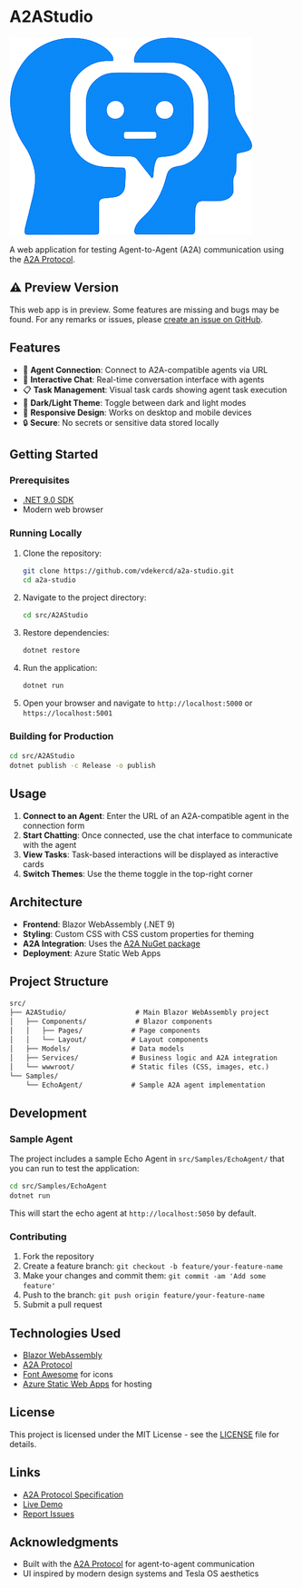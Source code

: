 # A2AStudio

![A2AStudio Logo](src/A2AStudio/wwwroot/logo.png)

A web application for testing Agent-to-Agent (A2A) communication using the [A2A Protocol](https://a2a-protocol.org/latest/specification/).

## ⚠️ Preview Version

This web app is in preview. Some features are missing and bugs may be found. For any remarks or issues, please [create an issue on GitHub](https://github.com/vdekercd/a2a-studio/issues).

## Features

- 🤖 **Agent Connection**: Connect to A2A-compatible agents via URL
- 💬 **Interactive Chat**: Real-time conversation interface with agents
- 📋 **Task Management**: Visual task cards showing agent task execution
- 🎨 **Dark/Light Theme**: Toggle between dark and light modes
- 📱 **Responsive Design**: Works on desktop and mobile devices
- 🔒 **Secure**: No secrets or sensitive data stored locally

## Getting Started

### Prerequisites

- [.NET 9.0 SDK](https://dotnet.microsoft.com/download/dotnet/9.0)
- Modern web browser

### Running Locally

1. Clone the repository:
   ```bash
   git clone https://github.com/vdekercd/a2a-studio.git
   cd a2a-studio
   ```

2. Navigate to the project directory:
   ```bash
   cd src/A2AStudio
   ```

3. Restore dependencies:
   ```bash
   dotnet restore
   ```

4. Run the application:
   ```bash
   dotnet run
   ```

5. Open your browser and navigate to `http://localhost:5000` or `https://localhost:5001`

### Building for Production

```bash
cd src/A2AStudio
dotnet publish -c Release -o publish
```

## Usage

1. **Connect to an Agent**: Enter the URL of an A2A-compatible agent in the connection form
2. **Start Chatting**: Once connected, use the chat interface to communicate with the agent
3. **View Tasks**: Task-based interactions will be displayed as interactive cards
4. **Switch Themes**: Use the theme toggle in the top-right corner

## Architecture

- **Frontend**: Blazor WebAssembly (.NET 9)
- **Styling**: Custom CSS with CSS custom properties for theming
- **A2A Integration**: Uses the [A2A NuGet package](https://www.nuget.org/packages/A2A/)
- **Deployment**: Azure Static Web Apps

## Project Structure

```
src/
├── A2AStudio/                 # Main Blazor WebAssembly project
│   ├── Components/            # Blazor components
│   │   ├── Pages/            # Page components
│   │   └── Layout/           # Layout components
│   ├── Models/               # Data models
│   ├── Services/             # Business logic and A2A integration
│   └── wwwroot/              # Static files (CSS, images, etc.)
└── Samples/
    └── EchoAgent/            # Sample A2A agent implementation
```

## Development

### Sample Agent

The project includes a sample Echo Agent in `src/Samples/EchoAgent/` that you can run to test the application:

```bash
cd src/Samples/EchoAgent
dotnet run
```

This will start the echo agent at `http://localhost:5050` by default.

### Contributing

1. Fork the repository
2. Create a feature branch: `git checkout -b feature/your-feature-name`
3. Make your changes and commit them: `git commit -am 'Add some feature'`
4. Push to the branch: `git push origin feature/your-feature-name`
5. Submit a pull request

## Technologies Used

- [Blazor WebAssembly](https://dotnet.microsoft.com/apps/aspnet/web-apps/blazor)
- [A2A Protocol](https://a2a-protocol.org/)
- [Font Awesome](https://fontawesome.com/) for icons
- [Azure Static Web Apps](https://azure.microsoft.com/services/app-service/static/) for hosting

## License

This project is licensed under the MIT License - see the [LICENSE](LICENSE) file for details.

## Links

- [A2A Protocol Specification](https://a2a-protocol.org/latest/specification/)
- [Live Demo](https://gentle-tree-08736b303.4.azurestaticapps.net/)
- [Report Issues](https://github.com/vdekercd/a2a-studio/issues)

## Acknowledgments

- Built with the [A2A Protocol](https://a2a-protocol.org/) for agent-to-agent communication
- UI inspired by modern design systems and Tesla OS aesthetics
